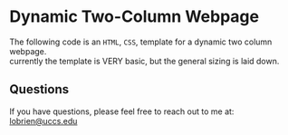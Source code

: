 # Dynamic Two-Column Webpage

The following code is an `HTML`, `CSS`, template for a dynamic two column webpage.  
currently the template is VERY basic, but the general sizing is laid down.

## Questions

If you have questions, please feel free to reach out to me at:  
<lobrien@uccs.edu>
